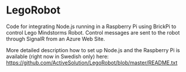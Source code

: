 # LegoRobot
Code for integrating Node.js running in a Raspberry Pi using BrickPi to control Lego Mindstorms Robot. Control messages are sent to the robot through SignalR  from an Azure Web Site.

More detailed description how to set up Node.js and the Raspberry Pi is available (right now in Swedish only) here: https://github.com/ActiveSolution/LegoRobot/blob/master/README.txt 
